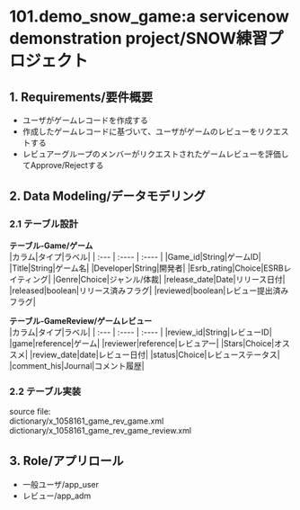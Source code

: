# 101.demo_snow_game:a servicenow  demonstration project/SNOW練習プロジェクト  
## 1. Requirements/要件概要  
- ユーザがゲームレコードを作成する
- 作成したゲームレコードに基づいて、ユーザがゲームのレビューをリクエストする
- レビュアーグループのメンバーがリクエストされたゲームレビューを評価してApprove/Rejectする

## 2. Data Modeling/データモデリング
### 2.1 テーブル設計
**テーブル-Game/ゲーム**  
|カラム|タイプ|ラベル|
| :---        |    :----   |          :---- |
|Game_id|String|ゲームID|
|Title|String|ゲーム名|
|Developer|String|開発者|
|Esrb_rating|Choice|ESRBレイティング|
|Genre|Choice|ジャンル/体裁|
|release_date|Date|リリース日付|
|released|boolean|リリース済みフラグ|
|reviewed|boolean|レビュー提出済みフラグ|

**テーブル-GameReview/ゲームレビュー**  
|カラム|タイプ|ラベル|
| :---        |    :----   |          :---- |
|review_id|String|レビューID|
|game|reference|ゲーム|
|reviewer|reference|レビュアー|
|Stars|Choice|オススメ|
|review_date|date|レビュー日付|
|status|Choice|レビューステータス|
|comment_his|Journal|コメント履歴|
### 2.2 テーブル実装
source file:  
dictionary/x_1058161_game_rev_game.xml  
dictionary/x_1058161_game_rev_game_review.xml    

## 3. Role/アプリロール
- 一般ユーザ/app_user
- レビュー/app_adm

